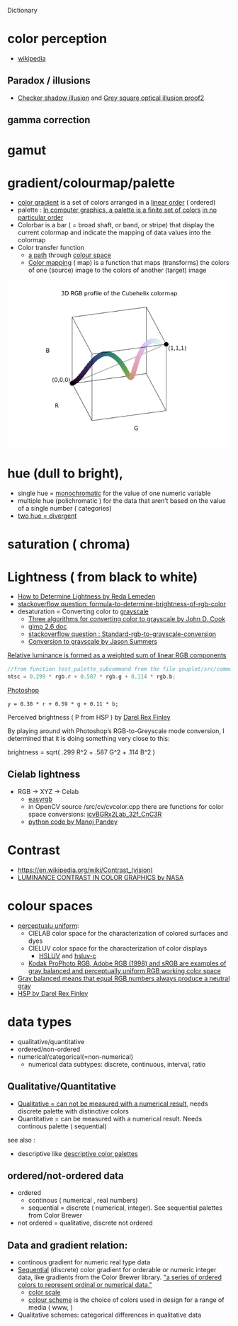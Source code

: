  Dictionary




# color perception
* [wikipedia](https://en.wikipedia.org/wiki/Color_vision)
 
## Paradox / illusions
 * [Checker shadow illusion](https://commons.wikimedia.org/wiki/File:Checker_shadow_illusion.svg) and [Grey square optical illusion proof2](https://commons.wikimedia.org/wiki/File:Grey_square_optical_illusion_proof2.svg)
 

## gamma correction

# gamut
 

# gradient/colourmap/palette
* [color gradient](https://en.wikipedia.org/wiki/Color_gradient) is a set of colors arranged in a [linear order](https://en.wikipedia.org/wiki/Total_order) ( ordered)
* palette : [In computer graphics, a palette is a finite set of colors](https://en.wikipedia.org/wiki/Palette_(computing)) [in no particular order](https://docs.gimp.org/en/gimp-palette-dialog.html) 
* Colorbar is a bar ( = broad shaft, or band, or stripe) that display the current colormap and indicate the mapping of data values into the colormap
* Color transfer function
  * [a path](https://en.wikipedia.org/wiki/Path_(topology)) through [colour space](https://en.wikipedia.org/wiki/Color_space)  
  * [Color mapping](https://en.wikipedia.org/wiki/Color_mapping) ( map) is a function that maps (transforms) the colors of one (source) image to the colors of another (target) image

![](./images/17_3d_60_75_v.png "Continous gradient as a path through RGB colour space ")  



# hue (dull to bright),
* single hue = [monochromatic](https://en.wikipedia.org/wiki/Monochromatic_color) for the value of one numeric variable
* multiple hue (polichromatic ) for the data that aren’t based on the value of a single number ( categories)
* [two hue = divergent](https://learnui.design/blog/picking-colors-for-your-data-visualizations.html) 



# saturation ( chroma)


# Lightness ( from black to white)
* [How to Determine Lightness by Reda Lemeden](https://thoughtbot.com/blog/closer-look-color-lightness#how-to-determine-lightness)
* [stackoverflow question: formula-to-determine-brightness-of-rgb-color](https://stackoverflow.com/questions/596216/formula-to-determine-brightness-of-rgb-color)
* desaturation = Converting color to [grayscale](https://en.wikipedia.org/wiki/Grayscale)
  * [Three algorithms for converting color to grayscale by John D. Cook](https://www.johndcook.com/blog/2009/08/24/algorithms-convert-color-grayscale/)          
  * [gimp 2.6 doc](https://docs.gimp.org/2.6/en/gimp-tool-desaturate.html)
  * [stackoverflow question : Standard-rgb-to-grayscale-conversion](https://stackoverflow.com/questions/17615963/standard-rgb-to-grayscale-conversion)
  * [Conversion to grayscale by Jason Summers](https://entropymine.com/imageworsener/grayscale/)

[Relative luminance is formed as a weighted sum of linear RGB components](https://en.wikipedia.org/wiki/Luma_(video))


```c
//from function test_palette_subcommand from the file gnuplot/src/command.c
ntsc = 0.299 * rgb.r + 0.587 * rgb.g + 0.114 * rgb.b;
```

[Photoshop](https://github.com/XiaoXiaoLui/photoshop_hsl_plugin)
```
y = 0.30 * r + 0.59 * g + 0.11 * b;
```

Perceived brightness ( P from HSP ) by [Darel Rex Finley](http://alienryderflex.com/hsp.html) 
>>>
By playing around with Photoshop’s RGB-to-Greyscale mode conversion, I determined that it is doing something very close to this:

  brightness  =  sqrt( .299 R^2 + .587 G^2 + .114 B^2 )
>>>



## Cielab lightness
* RGB -> XYZ -> Celab
  * [easyrgb](http://www.easyrgb.com/en/math.php#text2)
  * in OpenCV source /src/cv/cvcolor.cpp there are functions for color space conversions: [icvBGRx2Lab_32f_CnC3R](https://github.com/cybertk/opencv/blob/master/opencv/cv/src/cvcolor.cpp)
  * [python code by Manoj Pandey](https://gist.github.com/manojpandey/f5ece715132c572c80421febebaf66ae)



# Contrast
* https://en.wikipedia.org/wiki/Contrast_(vision)
* [LUMINANCE CONTRAST IN COLOR GRAPHICS by NASA](https://colorusage.arc.nasa.gov/design_lum_1.php)



# colour spaces
* [perceptualu uniform](https://programmingdesignsystems.com/color/perceptually-uniform-color-spaces/): 
  * CIELAB color space for the characterization of colored surfaces and dyes 
  * CIELUV color space for the characterization of color displays 
    * [HSLUV](http://www.hsluv.org/) and [hsluv-c](https://github.com/hsluv/hsluv-c)
  * [Kodak ProPhoto RGB, Adobe RGB (1998) and sRGB are examples of gray balanced and perceptually uniform RGB working color space ](http://colormanaging.blogspot.com/2010/12/ideal-color-space.html)
* [Gray balanced means that equal RGB numbers always produce a neutral gray ](http://colormanaging.blogspot.com/2010/12/ideal-color-space.html)
* [HSP by Darel Rex Finley](http://alienryderflex.com/hsp.html) 

  
  
  

# data types
* qualitative/quantitative
* ordered/non-ordered
* numerical/categorical(=non-numerical)
  * numerical data subtypes: discrete, continuous, interval, ratio
  

## Qualitative/Quantitative
* [Qualitative = can not be measured with a numerical result](https://en.wikipedia.org/wiki/Qualitative_property), needs discrete palette with distinctive colors
* Quantitative = can be measured with a numerical result. Needs continous palette ( sequential)

see also :
* descriptive like [descriptive color palettes](https://colors.lol/)



## ordered/not-ordered data
* ordered  
  * continous ( numerical , real numbers)
  * sequential = discrete ( numerical,  integer). See sequential palettes from Color Brewer
* not ordered = qualitative, discrete not ordered

## Data and gradient relation:
* continous gradient for numeric real type data
* [Sequential](https://carto.com/carto-colors/) (discrete)  color gradient for orderable or numeric integer data, like gradients from the Color Brewer library. ["a series of ordered colors to represent ordinal or numerical data."](https://onlinelibrary.wiley.com/doi/abs/10.1002/col.22212)
  * [color scale](https://www.vis4.net/blog/2013/09/mastering-multi-hued-color-scales/)
  * [colour scheme](https://en.wikipedia.org/wiki/Color_scheme) is the choice of colors used in design for a range of media ( www, )
* Qualitative schemes: categorical differences in qualitative data



